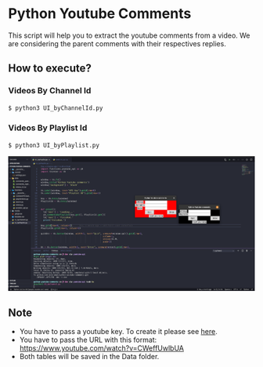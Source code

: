 # Python Youtube Comments

This script will help you to extract the youtube comments from a video. We are considering the parent comments with their respectives replies.

## How to execute?

### Videos By Channel Id
```bash
$ python3 UI_byChannelId.py
```
### Videos By Playlist Id
```bash
$ python3 UI_byPlaylist.py
```

![](media/vscode_environment_version2.0.png)

## Note
- You have to pass a youtube key. To create it please see [here](https://developers.google.com/youtube/v3/docs).
- You have to pass the URL with this format: https://www.youtube.com/watch?v=CWeffUwlbUA
- Both tables will be saved in the Data folder.